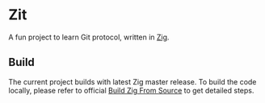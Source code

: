 # Zit

A fun project to learn Git protocol, written in [Zig](https://ziglang.org).

## Build

The current project builds with latest Zig master release. To build the
code locally, please refer to official
[Build Zig From Source](https://github.com/ziglang/zig/wiki/Building-Zig-From-Source)
to get detailed steps.
